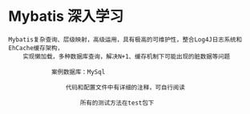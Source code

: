 # Mybatis 深入学习 #

	Mybatis复杂查询、层级映射，高级运用，具有极高的可维护性，整合Log4J日志系统和EhCache缓存架构，
		实现懒加载，多种数据库查询，解决N+1、缓存机制下可能出现的脏数据等问题

				案例数据库：MySql

					代码和配置文件中有详细的注释，可自行阅读

						所有的测试方法在test包下
